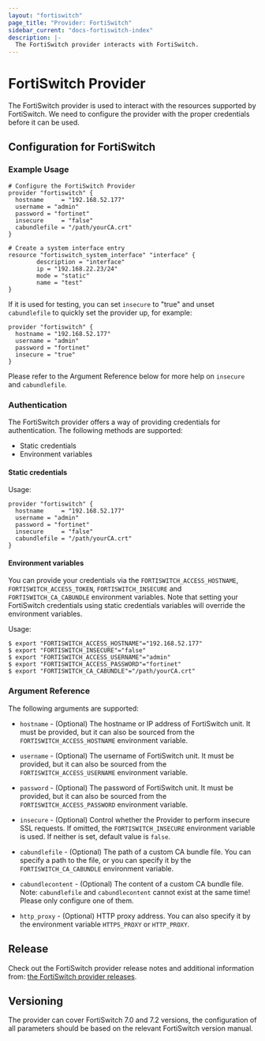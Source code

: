 ```yaml
---
layout: "fortiswitch"
page_title: "Provider: FortiSwitch"
sidebar_current: "docs-fortiswitch-index"
description: |-
  The FortiSwitch provider interacts with FortiSwitch.
---
```


# FortiSwitch Provider

The FortiSwitch provider is used to interact with the resources supported by FortiSwitch. We need to configure the provider with the proper credentials before it can be used.

## Configuration for FortiSwitch

### Example Usage

```hcl
# Configure the FortiSwitch Provider
provider "fortiswitch" {
  hostname     = "192.168.52.177"
  username = "admin"
  password = "fortinet"
  insecure     = "false"
  cabundlefile = "/path/yourCA.crt"
}

# Create a system interface entry
resource "fortiswitch_system_interface" "interface" {
        description = "interface"
        ip = "192.168.22.23/24"
        mode = "static"
        name = "test"
}
```

If it is used for testing, you can set `insecure` to "true" and unset `cabundlefile` to quickly set the provider up, for example:

```hcl
provider "fortiswitch" {
  hostname = "192.168.52.177"
  username = "admin"
  password = "fortinet"
  insecure = "true"
}
```

Please refer to the Argument Reference below for more help on `insecure` and `cabundlefile`.

### Authentication

The FortiSwitch provider offers a way of providing credentials for authentication. The following methods are supported:

- Static credentials
- Environment variables

#### Static credentials

Usage:

```hcl
provider "fortiswitch" {
  hostname     = "192.168.52.177"
  username = "admin"
  password = "fortinet"
  insecure     = "false"
  cabundlefile = "/path/yourCA.crt"
}
```

#### Environment variables

You can provide your credentials via the `FORTISWITCH_ACCESS_HOSTNAME`, `FORTISWITCH_ACCESS_TOKEN`, `FORTISWITCH_INSECURE` and `FORTISWITCH_CA_CABUNDLE` environment variables. Note that setting your FortiSwitch credentials using static credentials variables will override the environment variables.

Usage:

```shell
$ export "FORTISWITCH_ACCESS_HOSTNAME"="192.168.52.177"
$ export "FORTISWITCH_INSECURE"="false"
$ export "FORTISWITCH_ACCESS_USERNAME"="admin"
$ export "FORTISWITCH_ACCESS_PASSWORD"="fortinet"
$ export "FORTISWITCH_CA_CABUNDLE"="/path/yourCA.crt"
```

### Argument Reference

The following arguments are supported:

* `hostname` - (Optional) The hostname or IP address of FortiSwitch unit. It must be provided, but it can also be sourced from the `FORTISWITCH_ACCESS_HOSTNAME` environment variable.

* `username` - (Optional) The username of FortiSwitch unit. It must be provided, but it can also be sourced from the `FORTISWITCH_ACCESS_USERNAME` environment variable.

* `password` - (Optional) The password of FortiSwitch unit. It must be provided, but it can also be sourced from the `FORTISWITCH_ACCESS_PASSWORD` environment variable.

* `insecure` - (Optional) Control whether the Provider to perform insecure SSL requests. If omitted, the `FORTISWITCH_INSECURE` environment variable is used. If neither is set, default value is `false`.

* `cabundlefile` - (Optional) The path of a custom CA bundle file. You can specify a path to the file, or you can specify it by the `FORTISWITCH_CA_CABUNDLE` environment variable.

* `cabundlecontent` - (Optional) The content of a custom CA bundle file. Note: `cabundlefile` and `cabundlecontent` cannot exist at the same time! Please only configure one of them.

* `http_proxy` - (Optional) HTTP proxy address. You can also specify it by the environment variable `HTTPS_PROXY` or `HTTP_PROXY`.

## Release
Check out the FortiSwitch provider release notes and additional information from: [the FortiSwitch provider releases](https://github.com/fortinetdev/terraform-provider-fortiswitch/releases).

## Versioning

The provider can cover FortiSwitch 7.0 and 7.2 versions, the configuration of all parameters should be based on the relevant FortiSwitch version manual.
